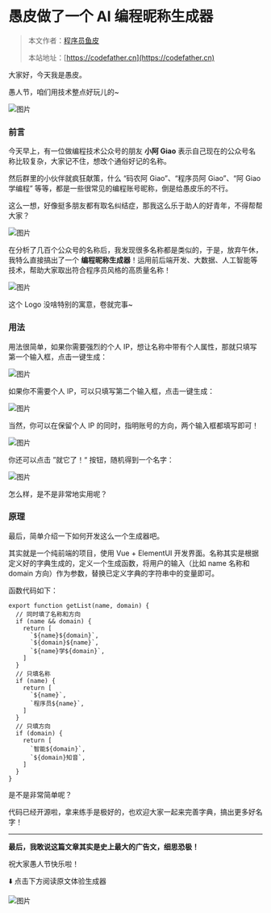 # 愚皮做了一个 AI 编程昵称生成器

> 本文作者：[程序员鱼皮](https://yuyuanweb.feishu.cn/wiki/Abldw5WkjidySxkKxU2cQdAtnah)
>
> 本站地址：[https://codefather.cn](https://codefather.cn)

大家好，今天我是愚皮。

愚人节，咱们用技术整点好玩儿的~

![图片](https://pic.yupi.icu/5563/202311090825025.jpeg)

### 前言

今天早上，有一位做编程技术公众号的朋友 **小阿 Giao** 表示自己现在的公众号名称比较复杂，大家记不住，想改个通俗好记的名称。

然后群里的小伙伴就疯狂献策，什么 “码农阿 Giao”、“程序员阿 Giao”、“阿 Giao 学编程” 等等，都是一些很常见的编程账号昵称，倒是给愚皮乐的不行。

这么一想，好像挺多朋友都有取名纠结症，那我这么乐于助人的好青年，不得帮帮大家？

![图片](https://pic.yupi.icu/5563/202311090825019.jpeg)

在分析了几百个公众号的名称后，我发现很多名称都是类似的，于是，放弃午休，我特么直接搞出了一个 **编程昵称生成器**！运用前后端开发、大数据、人工智能等技术，帮助大家取出符合程序员风格的高质量名称！

![图片](https://pic.yupi.icu/5563/202311090825021.png)

这个 Logo 没啥特别的寓意，卷就完事~

### 用法

用法很简单，如果你需要强烈的个人 IP，想让名称中带有个人属性，那就只填写第一个输入框，点击一键生成：

![图片](https://pic.yupi.icu/5563/202311090825093.png)

如果你不需要个人 IP，可以只填写第二个输入框，点击一键生成：

![图片](https://pic.yupi.icu/5563/202311090825063.png)

当然，你可以在保留个人 IP 的同时，指明账号的方向，两个输入框都填写即可！

![图片](https://pic.yupi.icu/5563/202311090825057.png)

你还可以点击 ”就它了！“ 按钮，随机得到一个名字：

![图片](https://pic.yupi.icu/5563/202311090825812.png)

怎么样，是不是非常地实用呢？

### 原理

最后，简单介绍一下如何开发这么一个生成器吧。

其实就是一个纯前端的项目，使用 Vue + ElementUI 开发界面。名称其实是根据定义好的字典生成的，定义一个生成函数，将用户的输入（比如 name 名称和 domain 方向）作为参数，替换已定义字典的字符串中的变量即可。

函数代码如下：

```
export function getList(name, domain) {
  // 同时填了名称和方向
  if (name && domain) {
    return [
      `${name}${domain}`,
      `${domain}${name}`,
      `${name}学${domain}`,
    ]
  }
  // 只填名称
  if (name) {
    return [
      `${name}`,
      `程序员${name}`,
    ]
  }
  // 只填方向
  if (domain) {
    return [
      `智能${domain}`,
      `${domain}知音`,
    ]
  }
}
```

是不是非常简单呢？

代码已经开源啦，拿来练手是极好的，也欢迎大家一起来完善字典，搞出更多好名字！

------

**最后，我敢说这篇文章其实是史上最大的广告文，细思恐极！**

祝大家愚人节快乐啦！

⬇️ 点击下方阅读原文体验生成器

![图片](https://pic.yupi.icu/5563/202311090825879.png)